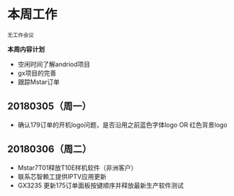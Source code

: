 # 本周工作 
`无工作会议`  

**本周内容计划**  

- 空闲时间了解andriod项目  
- gx项目的完善 
- 跟踪Mstar订单  

## 20180305（周一） 
- 确认179订单的开机logo问题，是否沿用之前蓝色字体logo OR 红色背景logo  
  
## 20180306（周二） 
- Mstar7T01释放T10E样机软件（非洲客户） 
- 联系芯智赖工提供IPTV应用更新 
- GX3235 更新175订单面板按键顺序并释放最新生产软件测试 